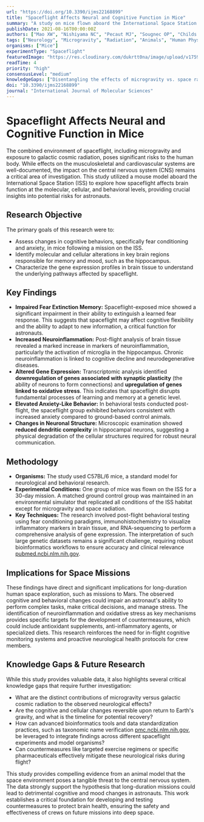 ```yaml
---
url: "https://doi.org/10.3390/ijms22168899"
title: "Spaceflight Affects Neural and Cognitive Function in Mice"
summary: "A study on mice flown aboard the International Space Station reveals significant alterations in neural pathways and cognitive behaviors, particularly related to fear memory and anxiety. These findings underscore the neurological risks associated with long-duration spaceflight and highlight the need for countermeasures to protect astronaut brain health."
publishDate: 2021-08-16T00:00:00Z
authors: ["Mao XW", "Nishiyama NC", "Pecaut MJ", "Sougnec OP", "Childs PR", "Almeida EAC"]
tags: ["Neurology", "Microgravity", "Radiation", "Animals", "Human Physiology"]
organisms: ["Mice"]
experimentType: "Spaceflight"
featuredImage: "https://res.cloudinary.com/dukrtt0na/image/upload/v1759620211/uawhwbbw9ofvfho7uxfc.jpg"
readTime: 4
priority: "high"
consensusLevel: "medium"
knowledgeGaps: ["Disentangling the effects of microgravity vs. space radiation on the brain", "Long-term reversibility of neural changes post-flight", "Translational relevance of mouse findings to human cognitive risks", "Effectiveness of specific pharmaceutical or dietary countermeasures"]
doi: "10.3390/ijms22168899"
journal: "International Journal of Molecular Sciences"
---
```


# Spaceflight Affects Neural and Cognitive Function in Mice

The combined environment of spaceflight, including microgravity and exposure to galactic cosmic radiation, poses significant risks to the human body. While effects on the musculoskeletal and cardiovascular systems are well-documented, the impact on the central nervous system (CNS) remains a critical area of investigation. This study utilized a mouse model aboard the International Space Station (ISS) to explore how spaceflight affects brain function at the molecular, cellular, and behavioral levels, providing crucial insights into potential risks for astronauts.

## Research Objective
The primary goals of this research were to:
- Assess changes in cognitive behaviors, specifically fear conditioning and anxiety, in mice following a mission on the ISS.
- Identify molecular and cellular alterations in key brain regions responsible for memory and mood, such as the hippocampus.
- Characterize the gene expression profiles in brain tissue to understand the underlying pathways affected by spaceflight.

## Key Findings
- **Impaired Fear Extinction Memory:** Spaceflight-exposed mice showed a significant impairment in their ability to extinguish a learned fear response. This suggests that spaceflight may affect cognitive flexibility and the ability to adapt to new information, a critical function for astronauts.
- **Increased Neuroinflammation:** Post-flight analysis of brain tissue revealed a marked increase in markers of neuroinflammation, particularly the activation of microglia in the hippocampus. Chronic neuroinflammation is linked to cognitive decline and neurodegenerative diseases.
- **Altered Gene Expression:** Transcriptomic analysis identified **downregulation of genes associated with synaptic plasticity** (the ability of neurons to form connections) and **upregulation of genes linked to oxidative stress**. This indicates that spaceflight disrupts fundamental processes of learning and memory at a genetic level.
- **Elevated Anxiety-Like Behavior:** In behavioral tests conducted post-flight, the spaceflight group exhibited behaviors consistent with increased anxiety compared to ground-based control animals.
- **Changes in Neuronal Structure:** Microscopic examination showed **reduced dendritic complexity** in hippocampal neurons, suggesting a physical degradation of the cellular structures required for robust neural communication.

## Methodology
- **Organisms:** The study used C57BL/6 mice, a standard model for neurological and behavioral research.
- **Experimental Conditions:** One group of mice was flown on the ISS for a 30-day mission. A matched ground control group was maintained in an environmental simulator that replicated all conditions of the ISS habitat except for microgravity and space radiation.
- **Key Techniques:** The research involved post-flight behavioral testing using fear conditioning paradigms, immunohistochemistry to visualize inflammatory markers in brain tissue, and RNA-sequencing to perform a comprehensive analysis of gene expression. The interpretation of such large genetic datasets remains a significant challenge, requiring robust bioinformatics workflows to ensure accuracy and clinical relevance [pubmed.ncbi.nlm.nih.gov](https://pubmed.ncbi.nlm.nih.gov/39452530/).

## Implications for Space Missions
These findings have direct and significant implications for long-duration human space exploration, such as missions to Mars. The observed cognitive and behavioral changes could impair an astronaut's ability to perform complex tasks, make critical decisions, and manage stress. The identification of neuroinflammation and oxidative stress as key mechanisms provides specific targets for the development of countermeasures, which could include antioxidant supplements, anti-inflammatory agents, or specialized diets. This research reinforces the need for in-flight cognitive monitoring systems and proactive neurological health protocols for crew members.

## Knowledge Gaps & Future Research
While this study provides valuable data, it also highlights several critical knowledge gaps that require further investigation:
- What are the distinct contributions of microgravity versus galactic cosmic radiation to the observed neurological effects?
- Are the cognitive and cellular changes reversible upon return to Earth's gravity, and what is the timeline for potential recovery?
- How can advanced bioinformatics tools and data standardization practices, such as taxonomic name verification [pmc.ncbi.nlm.nih.gov](https://pmc.ncbi.nlm.nih.gov/articles/PMC11736304/), be leveraged to integrate findings across different spaceflight experiments and model organisms?
- Can countermeasures like targeted exercise regimens or specific pharmaceuticals effectively mitigate these neurological risks during flight?

This study provides compelling evidence from an animal model that the space environment poses a tangible threat to the central nervous system. The data strongly support the hypothesis that long-duration missions could lead to detrimental cognitive and mood changes in astronauts. This work establishes a critical foundation for developing and testing countermeasures to protect brain health, ensuring the safety and effectiveness of crews on future missions into deep space.
